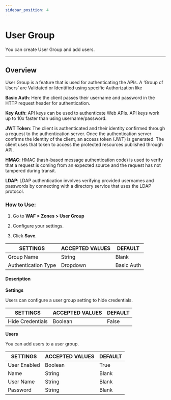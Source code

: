 ```yaml
---
sidebar_position: 4
---
```

# User Group

You can create User Group and add users.

---

## **Overview**

User Group is a feature that is used for authenticating the APIs. A ‘Group of Users’ are Validated or Identified using specific Authorization like 

**Basic Auth**: Here the client passes their username and password in the HTTP request header for authentication.

**Key Auth**: API keys can be used to authenticate Web APIs. API keys work up to 10x faster than using username/password.

**JWT Token**: The client is authenticated and their identity confirmed through a request to the authentication server. Once the authentication server confirms the identity of the client, an access token (JWT) is generated. The client uses that token to access the protected resources published through API.

**HMAC**: HMAC (hash-based message authentication code) is used to verify that a request is coming from an expected source and the request has not tampered during transit.

**LDAP**: LDAP authentication involves verifying provided usernames and passwords by connecting with a directory service that uses the LDAP protocol.

### **How to Use:**

1. Go to **WAF > Zones  > User Group**

2. Configure your settings. 

3. Click **Save**. 

| SETTINGS            | ACCEPTED VALUES | DEFAULT    |
|---------------------|-----------------|------------|
| Group Name          | String          | Blank      |
| Authentication Type | Dropdown        | Basic Auth |

#### Description

**Settings**

Users can configure a user group setting to hide credentials.

| SETTINGS         | ACCEPTED VALUES | DEFAULT |
|------------------|-----------------|---------|
| Hide Credentials | Boolean         | False   |

**Users**

You can add users to a user group.

| SETTINGS     | ACCEPTED VALUES | DEFAULT |
|--------------|-----------------|---------|
| User Enabled | Boolean         | True    |
| Name         | String          | Blank   |
| User Name    | String          | Blank   |
| Password     | String          | Blank   |

